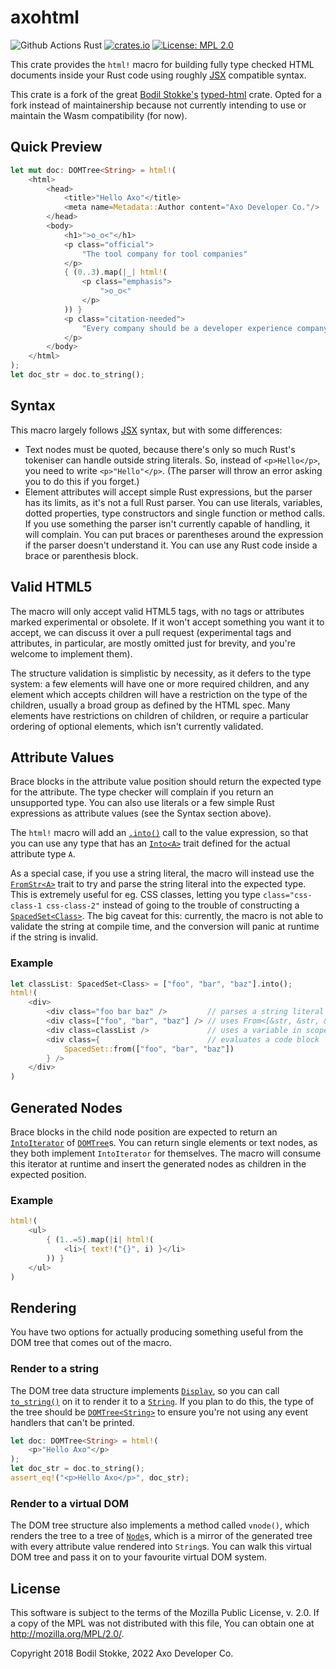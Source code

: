 # axohtml

![Github Actions Rust](https://github.com/axodotdev/axohtml/actions/workflows/rust.yml/badge.svg)
[![crates.io](https://img.shields.io/crates/v/axohtml.svg)](https://crates.io/crates/axohtml)
[![License: MPL 2.0](https://img.shields.io/badge/License-MPL_2.0-brightgreen.svg)](https://opensource.org/licenses/MPL-2.0)

This crate provides the `html!` macro for building fully type checked HTML
documents inside your Rust code using roughly [JSX] compatible syntax. 

This crate is a fork of the great [Bodil Stokke's] [typed-html] crate. Opted 
for a fork instead of maintainership because not currently intending to use or
maintain the Wasm compatibility (for now).

[Bodil Stokke's]: https://github.com/bodil
[typed-html]: https://github.com/bodil/typed-html

## Quick Preview

```rust
let mut doc: DOMTree<String> = html!(
    <html>
        <head>
            <title>"Hello Axo"</title>
            <meta name=Metadata::Author content="Axo Developer Co."/>
        </head>
        <body>
            <h1>">o_o<"</h1>
            <p class="official">
                "The tool company for tool companies"
            </p>
            { (0..3).map(|_| html!(
                <p class="emphasis">
                    ">o_o<"
                </p>
            )) }
            <p class="citation-needed">
                "Every company should be a developer experience company"
            </p>
        </body>
    </html>
);
let doc_str = doc.to_string();
```

## Syntax

This macro largely follows [JSX] syntax, but with some differences:

* Text nodes must be quoted, because there's only so much Rust's tokeniser can
  handle outside string literals. So, instead of `<p>Hello</p>`, you need to
  write `<p>"Hello"</p>`. (The parser will throw an error asking you to do this
  if you forget.)
* Element attributes will accept simple Rust expressions, but the parser has
  its limits, as it's not a full Rust parser. You can use literals,
  variables, dotted properties, type constructors and single function or
  method calls. If you use something the parser isn't currently capable of
  handling, it will complain. You can put braces or parentheses around the
  expression if the parser doesn't understand
  it. You can use any Rust code inside a brace or parenthesis block.

## Valid HTML5

The macro will only accept valid HTML5 tags, with no tags or attributes marked
experimental or obsolete. If it won't accept something you want it to accept, we
can discuss it over a pull request (experimental tags and attributes, in
particular, are mostly omitted just for brevity, and you're welcome to implement
them).

The structure validation is simplistic by necessity, as it defers to the type
system: a few elements will have one or more required children, and any element
which accepts children will have a restriction on the type of the children,
usually a broad group as defined by the HTML spec. Many elements have
restrictions on children of children, or require a particular ordering of
optional elements, which isn't currently validated.

## Attribute Values

Brace blocks in the attribute value position should return the expected type for
the attribute. The type checker will complain if you return an unsupported type.
You can also use literals or a few simple Rust expressions as attribute values
(see the Syntax section above).

The `html!` macro will add an [`.into()`][Into::into] call to the value
expression, so that you can use any type that has an [`Into<A>`][Into] trait
defined for the actual attribute type `A`.

As a special case, if you use a string literal, the macro will instead use the
[`FromStr<A>`][FromStr] trait to try and parse the string literal into the
expected type. This is extremely useful for eg. CSS classes, letting you type
`class="css-class-1 css-class-2"` instead of going to the trouble of
constructing a [`SpacedSet<Class>`][SpacedSet]. The big caveat for this:
currently, the macro is not able to validate the string at compile time, and the
conversion will panic at runtime if the string is invalid.

### Example

```rust
let classList: SpacedSet<Class> = ["foo", "bar", "baz"].into();
html!(
    <div>
        <div class="foo bar baz" />         // parses a string literal
        <div class=["foo", "bar", "baz"] /> // uses From<[&str, &str, &str]>
        <div class=classList />             // uses a variable in scope
        <div class={                        // evaluates a code block
            SpacedSet::from(["foo", "bar", "baz"])
        } />
    </div>
)
```

## Generated Nodes

Brace blocks in the child node position are expected to return an
[`IntoIterator`][IntoIterator] of [`DOMTree`][DOMTree]s. You can return single
elements or text nodes, as they both implement `IntoIterator` for themselves.
The macro will consume this iterator at runtime and insert the generated nodes
as children in the expected position.

### Example

```rust
html!(
    <ul>
        { (1..=5).map(|i| html!(
            <li>{ text!("{}", i) }</li>
        )) }
    </ul>
)
```

## Rendering

You have two options for actually producing something useful from the DOM tree
that comes out of the macro.

### Render to a string

The DOM tree data structure implements [`Display`][Display], so you can call
[`to_string()`][to_string] on it to render it to a [`String`][String]. If you
plan to do this, the type of the tree should be [`DOMTree<String>`][DOMTree] to
ensure you're not using any event handlers that can't be printed.

```rust
let doc: DOMTree<String> = html!(
    <p>"Hello Axo"</p>
);
let doc_str = doc.to_string();
assert_eq!("<p>Hello Axo</p>", doc_str);
```

### Render to a virtual DOM

The DOM tree structure also implements a method called `vnode()`, which renders
the tree to a tree of [`Node`][Node]s, which is a mirror of the generated tree
with every attribute value rendered into `String`s. You can walk this virtual
DOM tree and pass it on to your favourite virtual DOM system.

## License


This software is subject to the terms of the Mozilla Public License, v. 2.0. If
a copy of the MPL was not distributed with this file, You can obtain one at
<http://mozilla.org/MPL/2.0/>.

Copyright 2018 Bodil Stokke, 2022 Axo Developer Co.

[JSX]: https://reactjs.org/docs/introducing-jsx.html
[Display]: https://doc.rust-lang.org/std/fmt/trait.Display.html
[String]: https://doc.rust-lang.org/std/string/struct.String.html
[to_string]: https://doc.rust-lang.org/std/string/trait.ToString.html#tymethod.to_string
[Node]: dom/trait.Node.html
[FromStr]: https://doc.rust-lang.org/std/str/trait.FromStr.html
[SpacedSet]: types/struct.SpacedSet.html
[IntoIterator]: https://doc.rust-lang.org/std/iter/trait.IntoIterator.html
[Into]: https://doc.rust-lang.org/std/convert/trait.Into.html
[Into::into]: https://doc.rust-lang.org/std/convert/trait.Into.html#method.into
[DOMTree]: dom/type.DOMTree.html
